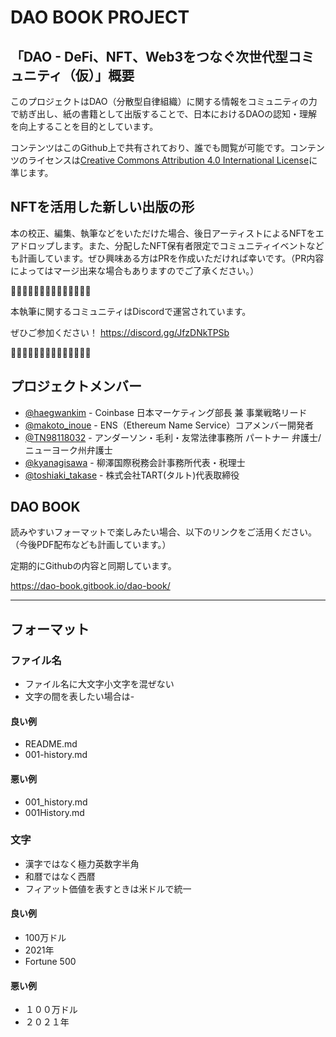 # DAO BOOK PROJECT

## 「DAO - DeFi、NFT、Web3をつなぐ次世代型コミュニティ（仮）」概要

このプロジェクトはDAO（分散型自律組織）に関する情報をコミュニティの力で紡ぎ出し、紙の書籍として出版することで、日本におけるDAOの認知・理解を向上することを目的としています。

コンテンツはこのGithub上で共有されており、誰でも閲覧が可能です。コンテンツのライセンスは[Creative Commons Attribution 4.0 International License](http://creativecommons.org/licenses/by-sa/4.0)に準じます。

## NFTを活用した新しい出版の形

本の校正、編集、執筆などをいただけた場合、後日アーティストによるNFTをエアドロップします。また、分配したNFT保有者限定でコミュニティイベントなども計画しています。ぜひ興味ある方はPRを作成いただければ幸いです。（PR内容によってはマージ出来な場合もありますのでご了承ください。）

📗📗📗📗📗📗📗📗📗📗📗📗📗📗

本執筆に関するコミュニティはDiscordで運営されています。

ぜひご参加ください！ https://discord.gg/JfzDNkTPSb

📗📗📗📗📗📗📗📗📗📗📗📗📗📗

## プロジェクトメンバー
- [@haegwankim](https://twitter.com/haegwankim) -  Coinbase 日本マーケティング部長 兼 事業戦略リード
- [@makoto_inoue](https://twitter.com/makoto_inoue) - ENS（Ethereum Name Service）コアメンバー開発者
- [@TN98118032](https://twitter.com/TN98118032) - アンダーソン・毛利・友常法律事務所 パートナー 弁護士/ニューヨーク州弁護士
- [@kyanagisawa](https://twitter.com/kyanagisawa) - 柳澤国際税務会計事務所代表・税理士
- [@toshiaki_takase](https://twitter.com/toshiaki_takase) - 株式会社TART(タルト)代表取締役

## DAO BOOK

読みやすいフォーマットで楽しみたい場合、以下のリンクをご活用ください。（今後PDF配布なども計画しています。）

定期的にGithubの内容と同期しています。

https://dao-book.gitbook.io/dao-book/

---

## フォーマット

### ファイル名

- ファイル名に大文字小文字を混ぜない
- 文字の間を表したい場合は-

#### 良い例

- README.md
- 001-history.md

#### 悪い例

- 001_history.md
- 001History.md

### 文字

- 漢字ではなく極力英数字半角
- 和暦ではなく西暦
- フィアット価値を表すときは米ドルで統一

#### 良い例

- 100万ドル
- 2021年
- Fortune 500

#### 悪い例

- １００万ドル
- ２０２１年


